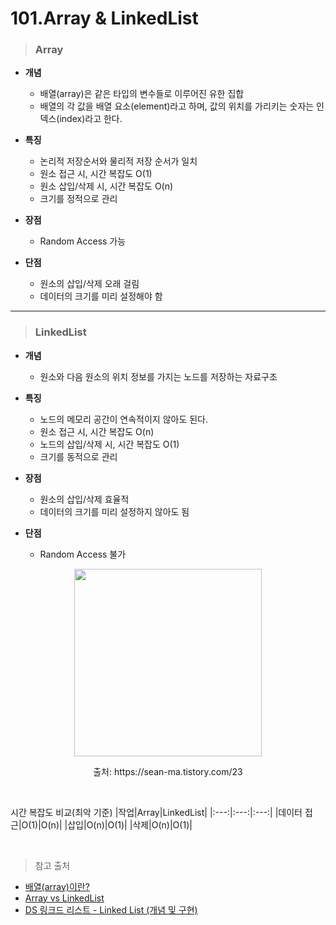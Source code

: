 # 101.Array & LinkedList

> ### Array
* **개념**
    - 배열(array)은 같은 타입의 변수들로 이루어진 유한 집합
    - 배열의 각 값을 배열 요소(element)라고 하며, 값의 위치를 가리키는 숫자는 인덱스(index)라고 한다.

* **특징**
    - 논리적 저장순서와 물리적 저장 순서가 일치
    - 원소 접근 시, 시간 복잡도 O(1)
    - 원소 삽입/삭제 시, 시간 복잡도 O(n)
    - 크기를 정적으로 관리

* **장점**
    - Random Access 가능

* **단점**
    - 원소의 삽입/삭제 오래 걸림
    - 데이터의 크기를 미리 설정해야 함

***

> ### LinkedList
* **개념**
    - 원소와 다음 원소의 위치 정보를 가지는 노드를 저장하는 자료구조

* **특징**
    - 노드의 메모리 공간이 연속적이지 않아도 된다.
    - 원소 접근 시, 시간 복잡도 O(n) 
    - 노드의 삽입/삭제 시, 시간 복잡도 O(1)
    - 크기를 동적으로 관리

* **장점**
    - 원소의 삽입/삭제 효율적
    - 데이터의 크기를 미리 설정하지 않아도 됨

* **단점**
    - Random Access 불가
<p align = center>
    <img src = "https://img1.daumcdn.net/thumb/R1280x0/?scode=mtistory2&fname=https%3A%2F%2Fblog.kakaocdn.net%2Fdn%2FVavk3%2FbtqBE1jivAx%2FrhUz3DDpDHjf2VSW7RuFN1%2Fimg.png" weight = "450px" height = "300px"></img>
</p>
<p align = center> 출처: https://sean-ma.tistory.com/23</p>

<br>

시간 복잡도 비교(최악 기준)
|작업|Array|LinkedList|
|:---:|:---:|:---:|
|데이터 접근|O(1)|O(n)|
|삽입|O(n)|O(1)|
|삭제|O(n)|O(1)|

<br>

> 참고 출처
- [배열(array)이란?](http://tcpschool.com/c/c_array_oneDimensional)
- [Array vs LinkedList](https://woovictory.github.io/2018/12/27/DataStructure-Diff-of-Array-LinkedList/)
- [DS 링크드 리스트 - Linked List (개념 및 구현)](https://sean-ma.tistory.com/23)